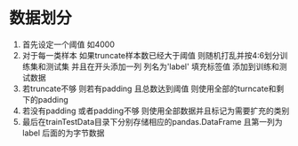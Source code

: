 # 数据划分

1. 首先设定一个阈值 如4000
2. 对于每一类样本  如果truncate样本数已经大于阈值  则随机打乱并按4:6划分训练集和测试集  并且在开头添加一列 列名为'label'  填充标签值 添加到训练和测试数据
3. 若truncate不够  则若有padding  且总数达到阈值  则使用全部的turncate和剩下的padding
4. 若没有padding 或者padding不够  则使用全部数据并且标记为需要扩充的类别
5. 最后在trainTestData目录下分别存储相应的pandas.DataFrame  且第一列为label  后面的为字节数据